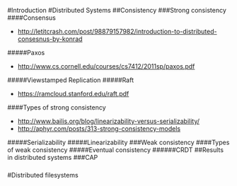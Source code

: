 #Introduction
#Distributed Systems
##Consistency
###Strong consistency
####Consensus
* http://letitcrash.com/post/98879157982/introduction-to-distributed-consesnus-by-konrad

#####Paxos
* http://www.cs.cornell.edu/courses/cs7412/2011sp/paxos.pdf

#####Viewstamped Replication
#####Raft
* https://ramcloud.stanford.edu/raft.pdf

####Types of strong consistency
* http://www.bailis.org/blog/linearizability-versus-serializability/
* http://aphyr.com/posts/313-strong-consistency-models

#####Serializability
#####Linearizability
###Weak consistency
####Types of weak consistency
#####Eventual consistency
######CRDT
##Results in distributed systems
###CAP
###
#Distributed filesystems
